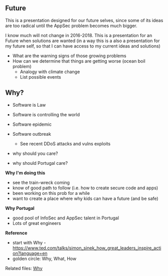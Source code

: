 ## Future

This is a presentation designed for our future selves, since some of its ideas are too radical until the AppSec problem becomes much bigger.

I know much will not change in 2016-2018. This is a presentation for an Future when solutions are wanted (in a way this is a also a presentation for my future self, so that I can have access to my current ideas and solutions)

  * What are the warning signs of those growing problems
  * How can we determine that things are getting worse (ocean boil problem)
    * Analogy with climate change
    * List possible events

## Why?

  * Software is Law
  * Software is controlling the world
  * Software epidemic
  * Software outbreak
    * See recent DDoS attacks and vulns exploits

* why should you care?
* why should Portugal care?

**Why I'm doing this**

  * see the train-wreck coming
  * know of good path to follow (i.e. how to create secure code and apps)
  * been working on this prob for a while
  * want to create a place where why kids can have a future (and be safe)

**Why Portugal**

  * good pool of InfoSec and AppSec talent in Portugal
  * Lots of great engineers 


**Reference**

* start with Why - https://www.ted.com/talks/simon_sinek_how_great_leaders_inspire_action?language=en
* golden circle: Why, What, How

 Related files:
    [Why](why.md)
